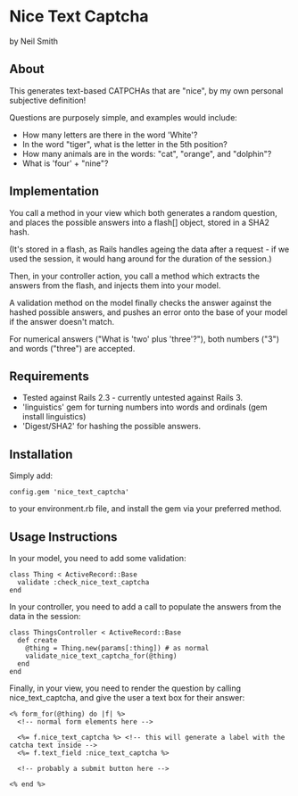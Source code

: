 Nice Text Captcha
=================

by Neil Smith

About
-----

This generates text-based CATPCHAs that are "nice", by my own personal
subjective definition!

Questions are purposely simple, and examples would include:

* How many letters are there in the word 'White'?
* In the word "tiger", what is the letter in the 5th position?
* How many animals are in the words: "cat", "orange", and "dolphin"?
* What is 'four' + "nine"?

Implementation
--------------

You call a method in your view which both generates a random question, and places
the possible answers into a flash[] object, stored in a SHA2 hash.

(It's stored in a flash, as Rails handles ageing the data after a request - if we
used the session, it would hang around for the duration of the session.)

Then, in your controller action, you call a method which extracts the answers from
the flash, and injects them into your model.

A validation method on the model finally checks the answer against the hashed
possible answers, and pushes an error onto the base of your model if the answer
doesn't match.

For numerical answers ("What is 'two' plus 'three'?"), both numbers ("3") and
words ("three") are accepted.

Requirements
------------

* Tested against Rails 2.3 - currently untested against Rails 3.
* 'linguistics' gem for turning numbers into words and ordinals (gem install linguistics)
* 'Digest/SHA2' for hashing the possible answers.

Installation
------------

Simply add:

    config.gem 'nice_text_captcha'

to your environment.rb file, and install the gem via your preferred method.

Usage Instructions
------------------

In your model, you need to add some validation:

    class Thing < ActiveRecord::Base
      validate :check_nice_text_captcha
    end

In your controller, you need to add a call to populate the answers from the
data in the session:

    class ThingsController < ActiveRecord::Base
      def create
        @thing = Thing.new(params[:thing]) # as normal
        validate_nice_text_captcha_for(@thing)
      end
    end

Finally, in your view, you need to render the question by calling nice_text_captcha,
and give the user a text box for their answer:

    <% form_for(@thing) do |f| %>
      <!-- normal form elements here -->
      
      <%= f.nice_text_captcha %> <!-- this will generate a label with the catcha text inside -->
      <%= f.text_field :nice_text_captcha %>
      
      <!-- probably a submit button here -->
      
    <% end %>
